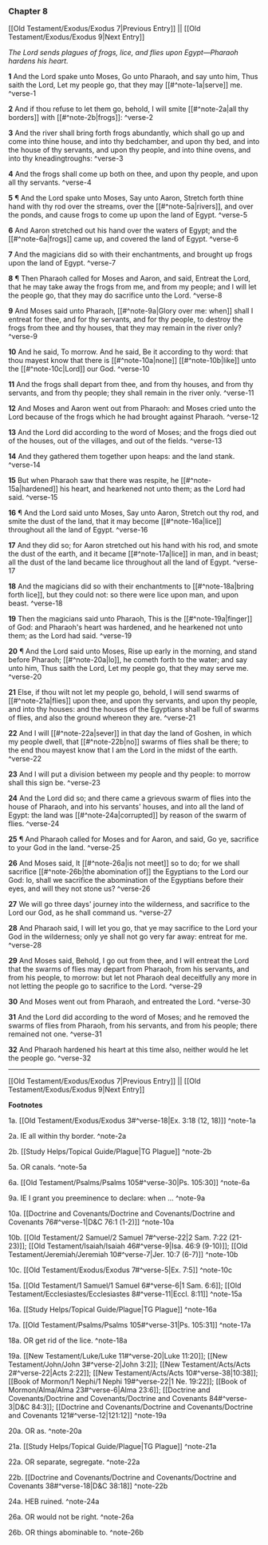 ### Chapter 8

[[Old Testament/Exodus/Exodus 7|Previous Entry]]  ||  [[Old Testament/Exodus/Exodus 9|Next Entry]]

*The Lord sends plagues of frogs, lice, and flies upon Egypt—Pharaoh hardens his heart.*

**1**  And the Lord spake unto Moses, Go unto Pharaoh, and say unto him, Thus saith the Lord, Let my people go, that they may [[#^note-1a|serve]] me. ^verse-1

**2**  And if thou refuse to let them go, behold, I will smite [[#^note-2a|all thy borders]] with [[#^note-2b|frogs]]: ^verse-2

**3**  And the river shall bring forth frogs abundantly, which shall go up and come into thine house, and into thy bedchamber, and upon thy bed, and into the house of thy servants, and upon thy people, and into thine ovens, and into thy kneadingtroughs: ^verse-3

**4**  And the frogs shall come up both on thee, and upon thy people, and upon all thy servants. ^verse-4

**5**  ¶ And the Lord spake unto Moses, Say unto Aaron, Stretch forth thine hand with thy rod over the streams, over the [[#^note-5a|rivers]], and over the ponds, and cause frogs to come up upon the land of Egypt. ^verse-5

**6**  And Aaron stretched out his hand over the waters of Egypt; and the [[#^note-6a|frogs]] came up, and covered the land of Egypt. ^verse-6

**7**  And the magicians did so with their enchantments, and brought up frogs upon the land of Egypt. ^verse-7

**8**  ¶ Then Pharaoh called for Moses and Aaron, and said, Entreat the Lord, that he may take away the frogs from me, and from my people; and I will let the people go, that they may do sacrifice unto the Lord. ^verse-8

**9**  And Moses said unto Pharaoh, [[#^note-9a|Glory over me: when]] shall I entreat for thee, and for thy servants, and for thy people, to destroy the frogs from thee and thy houses, that they may remain in the river only? ^verse-9

**10**  And he said, To morrow. And he said, Be it according to thy word: that thou mayest know that there is [[#^note-10a|none]] [[#^note-10b|like]] unto the [[#^note-10c|Lord]] our God. ^verse-10

**11**  And the frogs shall depart from thee, and from thy houses, and from thy servants, and from thy people; they shall remain in the river only. ^verse-11

**12**  And Moses and Aaron went out from Pharaoh: and Moses cried unto the Lord because of the frogs which he had brought against Pharaoh. ^verse-12

**13**  And the Lord did according to the word of Moses; and the frogs died out of the houses, out of the villages, and out of the fields. ^verse-13

**14**  And they gathered them together upon heaps: and the land stank. ^verse-14

**15**  But when Pharaoh saw that there was respite, he [[#^note-15a|hardened]] his heart, and hearkened not unto them; as the Lord had said. ^verse-15

**16**  ¶ And the Lord said unto Moses, Say unto Aaron, Stretch out thy rod, and smite the dust of the land, that it may become [[#^note-16a|lice]] throughout all the land of Egypt. ^verse-16

**17**  And they did so; for Aaron stretched out his hand with his rod, and smote the dust of the earth, and it became [[#^note-17a|lice]] in man, and in beast; all the dust of the land became lice throughout all the land of Egypt. ^verse-17

**18**  And the magicians did so with their enchantments to [[#^note-18a|bring forth lice]], but they could not: so there were lice upon man, and upon beast. ^verse-18

**19**  Then the magicians said unto Pharaoh, This is the [[#^note-19a|finger]] of God: and Pharaoh's heart was hardened, and he hearkened not unto them; as the Lord had said. ^verse-19

**20**  ¶ And the Lord said unto Moses, Rise up early in the morning, and stand before Pharaoh; [[#^note-20a|lo]], he cometh forth to the water; and say unto him, Thus saith the Lord, Let my people go, that they may serve me. ^verse-20

**21**  Else, if thou wilt not let my people go, behold, I will send swarms of [[#^note-21a|flies]] upon thee, and upon thy servants, and upon thy people, and into thy houses: and the houses of the Egyptians shall be full of swarms of flies, and also the ground whereon they are. ^verse-21

**22**  And I will [[#^note-22a|sever]] in that day the land of Goshen, in which my people dwell, that [[#^note-22b|no]] swarms of flies shall be there; to the end thou mayest know that I am the Lord in the midst of the earth. ^verse-22

**23**  And I will put a division between my people and thy people: to morrow shall this sign be. ^verse-23

**24**  And the Lord did so; and there came a grievous swarm of flies into the house of Pharaoh, and into his servants' houses, and into all the land of Egypt: the land was [[#^note-24a|corrupted]] by reason of the swarm of flies. ^verse-24

**25**  ¶ And Pharaoh called for Moses and for Aaron, and said, Go ye, sacrifice to your God in the land. ^verse-25

**26**  And Moses said, It [[#^note-26a|is not meet]] so to do; for we shall sacrifice [[#^note-26b|the abomination of]] the Egyptians to the Lord our God: lo, shall we sacrifice the abomination of the Egyptians before their eyes, and will they not stone us? ^verse-26

**27**  We will go three days' journey into the wilderness, and sacrifice to the Lord our God, as he shall command us. ^verse-27

**28**  And Pharaoh said, I will let you go, that ye may sacrifice to the Lord your God in the wilderness; only ye shall not go very far away: entreat for me. ^verse-28

**29**  And Moses said, Behold, I go out from thee, and I will entreat the Lord that the swarms of flies may depart from Pharaoh, from his servants, and from his people, to morrow: but let not Pharaoh deal deceitfully any more in not letting the people go to sacrifice to the Lord. ^verse-29

**30**  And Moses went out from Pharaoh, and entreated the Lord. ^verse-30

**31**  And the Lord did according to the word of Moses; and he removed the swarms of flies from Pharaoh, from his servants, and from his people; there remained not one. ^verse-31

**32**  And Pharaoh hardened his heart at this time also, neither would he let the people go. ^verse-32


---
[[Old Testament/Exodus/Exodus 7|Previous Entry]]  ||  [[Old Testament/Exodus/Exodus 9|Next Entry]]


**Footnotes**


1a. [[Old Testament/Exodus/Exodus 3#^verse-18|Ex. 3:18 (12, 18)]] ^note-1a

2a. IE all within thy border. ^note-2a

2b. [[Study Helps/Topical Guide/Plague|TG Plague]] ^note-2b

5a. OR canals. ^note-5a

6a. [[Old Testament/Psalms/Psalms 105#^verse-30|Ps. 105:30]] ^note-6a

9a. IE I grant you preeminence to declare: when ... ^note-9a

10a. [[Doctrine and Covenants/Doctrine and Covenants/Doctrine and Covenants 76#^verse-1|D&C 76:1 (1-2)]] ^note-10a

10b. [[Old Testament/2 Samuel/2 Samuel 7#^verse-22|2 Sam. 7:22 (21-23)]]; [[Old Testament/Isaiah/Isaiah 46#^verse-9|Isa. 46:9 (9-10)]]; [[Old Testament/Jeremiah/Jeremiah 10#^verse-7|Jer. 10:7 (6-7)]] ^note-10b

10c. [[Old Testament/Exodus/Exodus 7#^verse-5|Ex. 7:5]] ^note-10c

15a. [[Old Testament/1 Samuel/1 Samuel 6#^verse-6|1 Sam. 6:6]]; [[Old Testament/Ecclesiastes/Ecclesiastes 8#^verse-11|Eccl. 8:11]] ^note-15a

16a. [[Study Helps/Topical Guide/Plague|TG Plague]] ^note-16a

17a. [[Old Testament/Psalms/Psalms 105#^verse-31|Ps. 105:31]] ^note-17a

18a. OR get rid of the lice. ^note-18a

19a. [[New Testament/Luke/Luke 11#^verse-20|Luke 11:20]]; [[New Testament/John/John 3#^verse-2|John 3:2]]; [[New Testament/Acts/Acts 2#^verse-22|Acts 2:22]]; [[New Testament/Acts/Acts 10#^verse-38|10:38]]; [[Book of Mormon/1 Nephi/1 Nephi 19#^verse-22|1 Ne. 19:22]]; [[Book of Mormon/Alma/Alma 23#^verse-6|Alma 23:6]]; [[Doctrine and Covenants/Doctrine and Covenants/Doctrine and Covenants 84#^verse-3|D&C 84:3]]; [[Doctrine and Covenants/Doctrine and Covenants/Doctrine and Covenants 121#^verse-12|121:12]] ^note-19a

20a. OR as. ^note-20a

21a. [[Study Helps/Topical Guide/Plague|TG Plague]] ^note-21a

22a. OR separate, segregate. ^note-22a

22b. [[Doctrine and Covenants/Doctrine and Covenants/Doctrine and Covenants 38#^verse-18|D&C 38:18]] ^note-22b

24a. HEB ruined. ^note-24a

26a. OR would not be right. ^note-26a

26b. OR things abominable to. ^note-26b